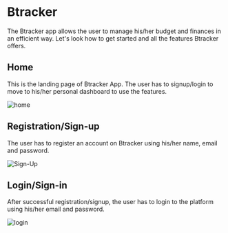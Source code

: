 # Btracker
The Btracker app allows the user to manage his/her budget and finances in an efficient way. Let's look how to get started and all the features Btracker offers.

## Home
This is the landing page of Btracker App. The user has to signup/login to move to his/her personal dashboard to use the features.

![home](https://user-images.githubusercontent.com/84982038/151601054-e519253c-21ea-41fe-9e59-6843314d4e64.png)


## Registration/Sign-up 
The user has to register an account on Btracker using his/her name, email and password.

![Sign-Up](https://user-images.githubusercontent.com/84982038/151601047-d93c861a-4853-465e-96d5-309cb836c05a.png)

## Login/Sign-in
After successful registration/signup, the user has to login to the platform using his/her email and password.

![login](https://user-images.githubusercontent.com/84982038/151600967-e1c14d27-d68e-45aa-a68e-fa7eacbe9bcf.png)


